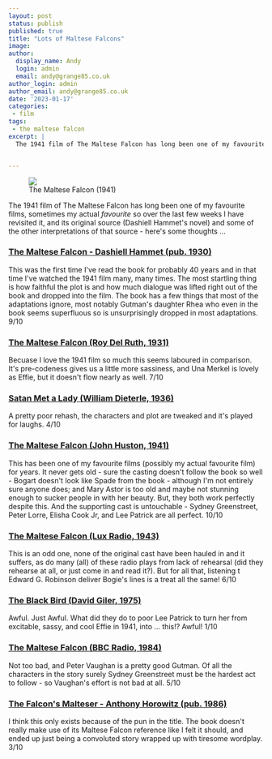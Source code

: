```yaml
---
layout: post
status: publish
published: true
title: "Lots of Maltese Falcons"
image: 
author:
  display_name: Andy
  login: admin
  email: andy@grange85.co.uk
author_login: admin
author_email: andy@grange85.co.uk
date: '2023-01-17'
categories:
 - film
tags:
 - the maltese falcon
excerpt: |
  The 1941 film of The Maltese Falcon has long been one of my favourite films, sometimes my actual _favourite_ so over the last few weeks I have revisited it, and its original source (Dashiell Hammet's novel) and some of the other interpretations of that source - here's some thoughts ...


---
```

<figure class="aligncenter"><img src="https://cdn.grange85.co.uk/the-maltese-falcon.jpg" class="img-responsive" /><figcaption>The Maltese Falcon (1941)</figcaption></figure>

The 1941 film of The Maltese Falcon has long been one of my favourite films, sometimes my actual _favourite_ so over the last few weeks I have revisited it, and its original source (Dashiell Hammet's novel) and some of the other interpretations of that source - here's some thoughts ...

### [The Maltese Falcon - Dashiell Hammet (pub. 1930)](https://en.wikipedia.org/wiki/The_Maltese_Falcon_(novel))
This was the first time I've read the book for probably 40 years and in that time I've watched the 1941 film many, many times. The most startling thing is how faithful the plot is and how much dialogue was lifted right out of the book and dropped into the film. The book has a few things that most of the adaptations ignore, most notably Gutman's daughter Rhea who even in the book seems superfluous so is unsurprisingly dropped in most adaptations. 9/10

### [The Maltese Falcon (Roy Del Ruth, 1931)](https://en.wikipedia.org/wiki/The_Maltese_Falcon_(1931_film))
Becuase I love the 1941 film so much this seems laboured in comparison. It's pre-codeness gives us a little more sassiness, and Una Merkel is lovely as Effie, but it doesn't flow nearly as well. 7/10

### [Satan Met a Lady (William Dieterle, 1936)](https://en.wikipedia.org/wiki/Satan_Met_a_Lady)
A pretty poor rehash, the characters and plot are tweaked and it's played for laughs. 4/10

### [The Maltese Falcon (John Huston, 1941)](https://en.wikipedia.org/wiki/The_Maltese_Falcon_(1941_film))
This has been one of my favourite films (possibly my actual favourite film) for years. It never gets old - sure the casting doesn't follow the book so well - Bogart doesn't look like Spade from the book - although I'm not entirely sure anyone does; and Mary Astor is too old and maybe not stunning enough to sucker people in with her beauty. But, they both work perfectly despite this. And the supporting cast is untouchable - Sydney Greenstreet, Peter Lorre, Elisha Cook Jr, and Lee Patrick are all perfect. 10/10

### [The Maltese Falcon (Lux Radio, 1943)](https://archive.org/details/LuxRadioTheater430208TheMalteseFalcon)
This is an odd one, none of the original cast have been hauled in and it suffers, as do many (all) of these radio plays from lack of rehearsal (did they rehearse at all, or just come in and read it?). But for all that, listening t Edward G. Robinson deliver Bogie's lines is a treat all the same! 6/10

### [The Black Bird (David Giler, 1975)](https://en.wikipedia.org/wiki/The_Black_Bird)
Awful. Just Awful. What did they do to poor Lee Patrick to turn her from excitable, sassy, and cool Effie in 1941, into ... this!? Awful! 1/10

### [The Maltese Falcon (BBC Radio, 1984)](https://www.bbc.co.uk/programmes/b00x88q0)
Not too bad, and Peter Vaughan is a pretty good Gutman. Of all the characters in the story surely Sydney Greenstreet must be the hardest act to follow - so Vaughan's effort is not bad at all. 5/10

### [The Falcon's Malteser - Anthony Horowitz (pub. 1986)](https://en.wikipedia.org/wiki/The_Falcon%27s_Malteser)
I think this only exists because of the pun in the title. The book doesn't really make use of its Maltese Falcon reference like I felt it should, and ended up just being a convoluted story wrapped up with tiresome wordplay. 3/10



